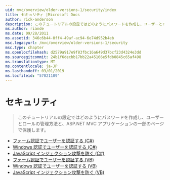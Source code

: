 ```yaml
---
uid: mvc/overview/older-versions-1/security/index
title: セキュリティ |Microsoft Docs
author: rick-anderson
description: このチュートリアルの設定ではどのようにパスワードを作成し、ユーザーとロールの管理方法と、ASP.NET MVC アプリケーションの一部のページで保護します。
ms.author: riande
ms.date: 09/28/2011
ms.assetid: 346c6b44-0ff4-49af-ac94-6e74d952b4eb
msc.legacyurl: /mvc/overview/older-versions-1/security
msc.type: chapter
ms.openlocfilehash: d2579a917e9f83fbc16a649d37bcf23d4324e3dd
ms.sourcegitcommit: 24b1f6decbb17bb22a45166e5fdb0845c65af498
ms.translationtype: MT
ms.contentlocale: ja-JP
ms.lasthandoff: 03/01/2019
ms.locfileid: "57021109"
---
```

<a name="security"></a>セキュリティ
====================
> このチュートリアルの設定ではどのようにパスワードを作成し、ユーザーとロールの管理方法と、ASP.NET MVC アプリケーションの一部のページで保護します。


- [フォーム認証でユーザーを認証する (C#)](authenticating-users-with-forms-authentication-cs.md)
- [Windows 認証でユーザーを認証する (C#)](authenticating-users-with-windows-authentication-cs.md)
- [JavaScript インジェクション攻撃を防ぐ (C#)](preventing-javascript-injection-attacks-cs.md)
- [フォーム認証でユーザーを認証する (VB)](authenticating-users-with-forms-authentication-vb.md)
- [Windows 認証でユーザーを認証する (VB)](authenticating-users-with-windows-authentication-vb.md)
- [JavaScript インジェクション攻撃を防ぐ (VB)](preventing-javascript-injection-attacks-vb.md)
